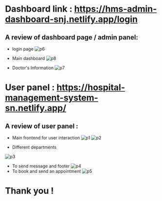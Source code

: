 # Dashboard link : https://hms-admin-dashboard-snj.netlify.app/login
## A review of dashboard page / admin panel: 
- login page
![p6](https://github.com/user-attachments/assets/67c27a76-41df-4901-8107-19cbc8c1056b)
- Main dashboard 
![p8](https://github.com/user-attachments/assets/969979a4-f705-4bbf-a070-8e20f151fdc0)

- Doctor's Information
![p7](https://github.com/user-attachments/assets/d940c164-1d8e-431c-9a7d-2882b6d48463)

# User panel : https://hospital-management-system-sn.netlify.app/

## A review of user panel :
- Main frontend for user interaction 
![p1](https://github.com/user-attachments/assets/ada678d2-f50a-4502-bc25-b607a2342d59)
![p2](https://github.com/user-attachments/assets/fa03d426-20f6-4305-9262-1067d1f7bdbe)

- Different departments

![p3](https://github.com/user-attachments/assets/e10275ff-ec3c-4bbc-a63c-c0f732e6d766)
- To send message and footer 
![p4](https://github.com/user-attachments/assets/658e225d-2e0f-419a-85a2-f66a744a44bd)
- To book and send an appointment
![p5](https://github.com/user-attachments/assets/d31bf1bb-823b-4091-93ab-effd1feaddfa)

# Thank you !
